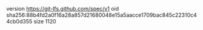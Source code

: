 version https://git-lfs.github.com/spec/v1
oid sha256:88b4fd2a0f16a28a857d21680048e15a5aacce1709bac845c22310c44cb0d355
size 1120
